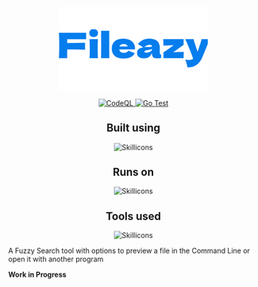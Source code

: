 <p align="center">
  <img src="https://github.com/TRC-Loop/fileazy/raw/main/static/Fileazy.png" width="300"/>
</p>
<p align="center">
  <a href="https://github.com/TRC-Loop/fileazy/actions/workflows/github-code-scanning/codeql">
    <img src="https://github.com/TRC-Loop/fileazy/actions/workflows/github-code-scanning/codeql/badge.svg?branch=main" alt="CodeQL" />
  </a>
  <a href="https://github.com/TRC-Loop/fileazy/actions/workflows/test.yml">
    <img src="https://github.com/TRC-Loop/fileazy/actions/workflows/test.yml/badge.svg" alt="Go Test" />
  </a>
</p>

<div align="center">
  <h2>Built using</h2>
</div>


<p align="center">
  <img src="https://skillicons.dev/icons?i=go,bash&perline=15&theme=dark" alt="Skillicons" />
</p>

<div align="center">
  <h2>Runs on</h2>
</div>


<p align="center">
  <img src="https://skillicons.dev/icons?i=windows,apple,linux,ubuntu,mint&perline=15&theme=dark" alt="Skillicons" />
</p>

<div align="center">
  <h2>Tools used</h2>
</div>


<p align="center">
  <img src="https://skillicons.dev/icons?i=git,github,githubactions,neovim,regex,vscode&perline=15&theme=dark" alt="Skillicons" />
</p>

A Fuzzy Search tool with options to preview a file in the Command Line or open it with another program

**Work in Progress**
